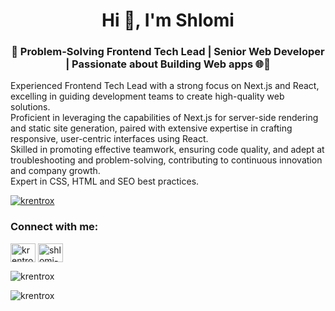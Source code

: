 <h1 align="center">Hi 👋, I'm Shlomi</h1>
<h3 align="center">🚀 Problem-Solving Frontend Tech Lead | Senior Web Developer | Passionate about Building Web apps 🌐💪</h3>

<p>
  Experienced Frontend Tech Lead with a strong focus on Next.js and React, excelling in guiding development teams to create high-quality web solutions.
  <br>
  Proficient in leveraging the capabilities of Next.js for server-side rendering and static site generation, paired with extensive expertise in crafting responsive, user-centric interfaces using React.
  <br>
  Skilled in promoting effective teamwork, ensuring code quality, and adept at troubleshooting and problem-solving, contributing to continuous innovation and company growth.
  <br>
  Expert in CSS, HTML and SEO best practices.
</p>

<p align="left"> <a href="https://github.com/ryo-ma/github-profile-trophy"><img src="https://github-profile-trophy.vercel.app/?username=krentrox" alt="krentrox" /></a> </p>

<h3 align="left">Connect with me:</h3>
<p align="left">
<a href="https://dev.to/krentrox" target="blank"><img align="center" src="https://raw.githubusercontent.com/rahuldkjain/github-profile-readme-generator/master/src/images/icons/Social/devto.svg" alt="krentrox" height="30" width="40" /></a>
<a href="https://linkedin.com/in/shlomi-sela" target="blank"><img align="center" src="https://raw.githubusercontent.com/rahuldkjain/github-profile-readme-generator/master/src/images/icons/Social/linked-in-alt.svg" alt="shlomi-sela-78a62519a" height="30" width="40" /></a>
</p>

<p><img align="center" src="https://github-readme-stats.vercel.app/api/top-langs?username=krentrox&show_icons=true&locale=en&layout=compact" alt="krentrox" /></p>

<p><img align="center" src="https://github-readme-streak-stats.herokuapp.com/?user=krentrox&" alt="krentrox" /></p>
